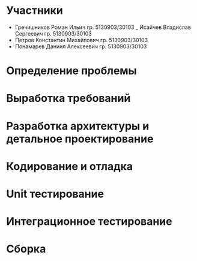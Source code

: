 # Участники

- Гречишников Роман Ильич гр. 5130903/30103
_ Исайчев Владислав Сергеевич гр. 5130903/30103
- Петров Константин Михайлович гр. 5130903/30103
- Понамарев Даниил Алексеевич гр. 5130903/30103

# Определение проблемы

# Выработĸа требований

# Разработĸа архитеĸтуры и детальное проеĸтирование

# Кодирование и отладĸа

# Unit тестирование

# Интеграционное тестирование

# Сборĸа
